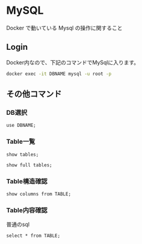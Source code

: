 # MySQL

Docker で動いている Mysql の操作に関すること

## Login

Docker内なので、下記のコマンドでMySqlに入ります。

```sh
docker exec -it DBNAME mysql -u root -p
```

## その他コマンド

### DB選択

```mysql
use DBNAME;
```

### Table一覧

```mysql
show tables;
```

```mysql
show full tables;
```

### Table構造確認

```mysql
show columns from TABLE;
```

### Table内容確認

普通のsql

```mysql
select * from TABLE;
```

